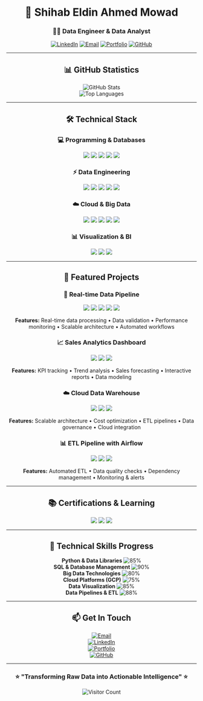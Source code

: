 <div align="center">

# 🚀 Shihab Eldin Ahmed Mowad  
### 👨‍💻 **Data Engineer & Data Analyst**  

[![LinkedIn](https://img.shields.io/badge/LinkedIn-0077B5?style=for-the-badge&logo=linkedin&logoColor=white)](https://www.linkedin.com/in/shehab-ahmed-793780343) 
[![Email](https://img.shields.io/badge/Gmail-D14836?style=for-the-badge&logo=gmail&logoColor=white)](mailto:shahbahmed56p@gmail.com) 
[![Portfolio](https://img.shields.io/badge/Portfolio-4285F4?style=for-the-badge&logo=google-chrome&logoColor=white)](https://shehab-hub-0.github.io/Shehab.github1.io/) 
[![GitHub](https://img.shields.io/badge/GitHub-181717?style=for-the-badge&logo=github&logoColor=white)](https://github.com/shehab-hub-0)  

---

## 📊 GitHub Statistics  

![GitHub Stats](https://github-readme-stats.vercel.app/api?username=shehab-hub-0&show_icons=true&theme=radical&hide_border=true&count_private=true)  
![Top Languages](https://github-readme-stats.vercel.app/api/top-langs/?username=shehab-hub-0&layout=compact&theme=radical&hide_border=true)  

---

## 🛠️ Technical Stack  

### 💻 **Programming & Databases**
<img src="https://img.shields.io/badge/Python-3776AB?style=for-the-badge&logo=python&logoColor=white"/>  
<img src="https://img.shields.io/badge/SQL-4479A1?style=for-the-badge&logo=postgresql&logoColor=white"/>  
<img src="https://img.shields.io/badge/Pandas-150458?style=for-the-badge&logo=pandas&logoColor=white"/>  
<img src="https://img.shields.io/badge/NumPy-013243?style=for-the-badge&logo=numpy&logoColor=white"/>  
<img src="https://img.shields.io/badge/PySpark-E25A1C?style=for-the-badge&logo=apachespark&logoColor=white"/>  

### ⚡ **Data Engineering**
<img src="https://img.shields.io/badge/Airflow-017CEE?style=for-the-badge&logo=apacheairflow&logoColor=white"/>  
<img src="https://img.shields.io/badge/Spark-E25A1C?style=for-the-badge&logo=apachespark&logoColor=white"/>  
<img src="https://img.shields.io/badge/Kafka-231F20?style=for-the-badge&logo=apachekafka&logoColor=white"/>  
<img src="https://img.shields.io/badge/Docker-2496ED?style=for-the-badge&logo=docker&logoColor=white"/>  
<img src="https://img.shields.io/badge/Apache_Beam-E25A1C?style=for-the-badge&logo=apachebeam&logoColor=white"/>  

### ☁️ **Cloud & Big Data**
<img src="https://img.shields.io/badge/Google_Cloud-4285F4?style=for-the-badge&logo=googlecloud&logoColor=white"/>  
<img src="https://img.shields.io/badge/BigQuery-4285F4?style=for-the-badge&logo=googlebigquery&logoColor=white"/>  
<img src="https://img.shields.io/badge/Hadoop-66CCFF?style=for-the-badge&logo=apachehadoop&logoColor=black"/>  
<img src="https://img.shields.io/badge/Dataflow-4285F4?style=for-the-badge&logo=googlecloud&logoColor=white"/>  
<img src="https://img.shields.io/badge/Cloud_Functions-4285F4?style=for-the-badge&logo=googlecloud&logoColor=white"/>  

### 📊 **Visualization & BI**
<img src="https://img.shields.io/badge/Power_BI-F2C811?style=for-the-badge&logo=powerbi&logoColor=black"/>  
<img src="https://img.shields.io/badge/Tableau-E97627?style=for-the-badge&logo=tableau&logoColor=white"/>  
<img src="https://img.shields.io/badge/Looker_Studio-4285F4?style=for-the-badge&logo=looker&logoColor=white"/>  

---

## 🌟 Featured Projects  

### 🔄 **Real-time Data Pipeline**  
<img src="https://img.shields.io/badge/Python-3776AB?style=flat-square&logo=python&logoColor=white"/>  
<img src="https://img.shields.io/badge/Kafka-231F20?style=flat-square&logo=apachekafka&logoColor=white"/>  
<img src="https://img.shields.io/badge/Spark-E25A1C?style=flat-square&logo=apachespark&logoColor=white"/>  
<img src="https://img.shields.io/badge/Airflow-017CEE?style=flat-square&logo=apacheairflow&logoColor=white"/>  
<img src="https://img.shields.io/badge/Docker-2496ED?style=flat-square&logo=docker&logoColor=white"/>  

**Features:** Real-time data processing • Data validation • Performance monitoring • Scalable architecture • Automated workflows  

### 📈 **Sales Analytics Dashboard**  
<img src="https://img.shields.io/badge/Power_BI-F2C811?style=flat-square&logo=powerbi&logoColor=black"/>  
<img src="https://img.shields.io/badge/SQL-4479A1?style=flat-square&logo=postgresql&logoColor=white"/>  
<img src="https://img.shields.io/badge/Python-3776AB?style=flat-square&logo=python&logoColor=white"/>  

**Features:** KPI tracking • Trend analysis • Sales forecasting • Interactive reports • Data modeling  

### ☁️ **Cloud Data Warehouse**  
<img src="https://img.shields.io/badge/BigQuery-4285F4?style=flat-square&logo=googlebigquery&logoColor=white"/>  
<img src="https://img.shields.io/badge/Dataflow-4285F4?style=flat-square&logo=googlecloud&logoColor=white"/>  
<img src="https://img.shields.io/badge/Python-3776AB?style=flat-square&logo=python&logoColor=white"/>  

**Features:** Scalable architecture • Cost optimization • ETL pipelines • Data governance • Cloud integration  

### 📊 **ETL Pipeline with Airflow**  
<img src="https://img.shields.io/badge/Airflow-017CEE?style=flat-square&logo=apacheairflow&logoColor=white"/>  
<img src="https://img.shields.io/badge/Python-3776AB?style=flat-square&logo=python&logoColor=white"/>  
<img src="https://img.shields.io/badge/PostgreSQL-4169E1?style=flat-square&logo=postgresql&logoColor=white"/>  

**Features:** Automated ETL • Data quality checks • Dependency management • Monitoring & alerts  

---

## 📚 Certifications & Learning  

<img src="https://img.shields.io/badge/Google_Cloud-Professional_Data_Engineer-4285F4?style=flat-square&logo=googlecloud"/>  
<img src="https://img.shields.io/badge/Apache-Spark_Fundamentals-E25A1C?style=flat-square&logo=apachespark"/>  
<img src="https://img.shields.io/badge/Data_Engineering-Specialization-0077B5?style=flat-square&logo=databricks"/>  

---

## 🎯 Technical Skills Progress  

**Python & Data Libraries** ![85%](https://progress-bar.dev/85/?title=)  
**SQL & Database Management** ![90%](https://progress-bar.dev/90/?title=)  
**Big Data Technologies** ![80%](https://progress-bar.dev/80/?title=)  
**Cloud Platforms (GCP)** ![75%](https://progress-bar.dev/75/?title=)  
**Data Visualization** ![85%](https://progress-bar.dev/85/?title=)  
**Data Pipelines & ETL** ![88%](https://progress-bar.dev/88/?title=)  

---

## 📫 Get In Touch  

[![Email](https://img.shields.io/badge/Email-shahbahmed56p@gmail.com-D14836?style=for-the-badge&logo=gmail&logoColor=white)](mailto:shahbahmed56p@gmail.com)  
[![LinkedIn](https://img.shields.io/badge/LinkedIn-Connect_with_me-0077B5?style=for-the-badge&logo=linkedin&logoColor=white)](https://www.linkedin.com/in/shehab-ahmed-793780343)  
[![Portfolio](https://img.shields.io/badge/Portfolio-Visit_My_Portfolio-4285F4?style=for-the-badge&logo=google-chrome&logoColor=white)](https://shehab-hub-0.github.io/Shehab.github1.io/)  
[![GitHub](https://img.shields.io/badge/GitHub-Follow_my_work-181717?style=for-the-badge&logo=github&logoColor=white)](https://github.com/shehab-hub-0)  

---

### ⭐ **"Transforming Raw Data into Actionable Intelligence"** ⭐  

![Visitor Count](https://komarev.com/ghpvc/?username=shehab-hub-0&color=blueviolet&style=flat-square)

</div>
